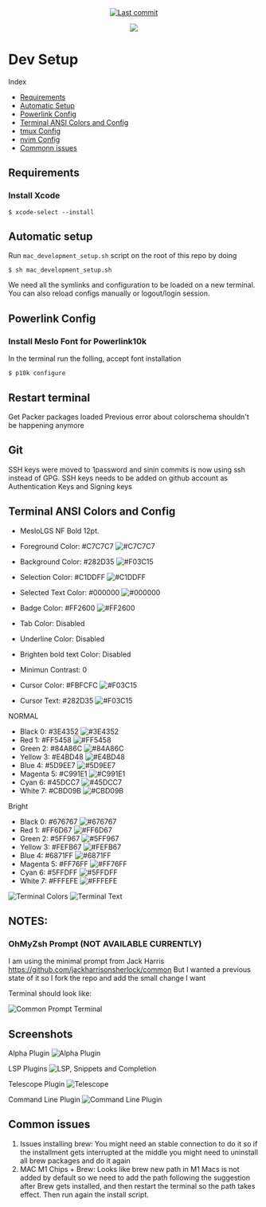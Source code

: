 <div align="center">

<a href="">
  <img alt="Last commit" src="https://img.shields.io/github/last-commit/wchavarria03/dotfiles?logo=git&style=for-the-badge"/>
</a>

[![](https://img.shields.io/badge/Neovim-0.9+-blueviolet.svg?style=for-the-badge&logo=Neovim)](https://github.com/neovim/neovim)

</div>

# Dev Setup

Index
- [Requirements](https://github.com/wchavarria03/dotfiles#Requirements)
- [Automatic Setup](https://github.com/wchavarria03/dotfiles#Automatic-setup)
- [Powerlink Config](https://github.com/wchavarria03/dotfiles#Powerlink-Config)
- [Terminal ANSI Colors and Config](https://github.com/wchavarria03/dotfiles#Terminal-ANSI-Colors-and-Config)
- [tmux Config](https://github.com/wchavarria03/dotfiles#Notes)
- [nvim Config](https://github.com/wchavarria03/dotfiles#Screenshots)
- [Commonn issues](https://github.com/wchavarria03/dotfiles#Common-issues)

## Requirements

### Install Xcode
```
$ xcode-select --install
```

## Automatic setup
Run `mac_development_setup.sh` script on the root of this repo by doing
```
$ sh mac_development_setup.sh
````
We need all the symlinks and configuration to be loaded on a new terminal.
You can also reload configs manually or logout/login session.

## Powerlink Config
### Install Meslo Font for Powerlink10k
In the terminal run the folling, accept font installation
```
$ p10k configure
```

## Restart terminal
Get Packer packages loaded
Previous error about colorschema shouldn't be happening anymore

## Git
SSH keys were moved to 1password and sinin commits is now using ssh instead of GPG.
SSH keys needs to be added on github account as Authentication Keys and Signing keys

## Terminal ANSI Colors and Config
- MesloLGS NF Bold 12pt.
- Foreground Color: #C7C7C7 ![#C7C7C7](https://placehold.it/15/C7C7C7/000000?text=+)
- Background Color: #282D35 ![#F03C15](https://placehold.it/15/282D35/000000?text=+)
- Selection Color: #C1DDFF ![#C1DDFF](https://placehold.it/15/C1DDFF/000000?text=+)
- Selected Text Color: #000000 ![#000000](https://placehold.it/15/000000/000000?text=+)
- Badge Color: #FF2600 ![#FF2600](https://placehold.it/15/FF2600/000000?text=+)
- Tab Color: Disabled
- Underline Color: Disabled
- Brighten bold text Color: Disabled
- Minimun Contrast: 0

- Cursor Color: #FBFCFC ![#F03C15](https://placehold.it/15/FBFCFC/000000?text=+)
- Cursor Text: #282D35 ![#F03C15](https://placehold.it/15/282D35/000000?text=+)

NORMAL
- Black 0: #3E4352 ![#3E4352](https://placehold.it/15/3E4352/000000?text=+)
- Red 1: #FF5458 ![#FF5458](https://placehold.it/15/FF5458/000000?text=+)
- Green 2: #84A86C ![#84A86C](https://placehold.it/15/84A86C/000000?text=+)
- Yellow 3: #E4BD48 ![#E4BD48](https://placehold.it/15/E4BD48/000000?text=+)
- Blue 4: #5D9EE7 ![#5D9EE7](https://placehold.it/15/5D9EE7/000000?text=+)
- Magenta 5: #C991E1 ![#C991E1](https://placehold.it/15/C991E1/000000?text=+)
- Cyan 6: #45DCC7 ![#45DCC7](https://placehold.it/15/45DCC7/000000?text=+)
- White 7: #CBD09B ![#CBD09B](https://placehold.it/15/CBD09B/000000?text=+)

Bright
- Black 0: #676767 ![#676767](https://placehold.it/15/676767/000000?text=+)
- Red 1: #FF6D67 ![#FF6D67](https://placehold.it/15/FF6D67/000000?text=+)
- Green 2: #5FF967 ![#5FF967](https://placehold.it/15/5FF967/000000?text=+)
- Yellow 3: #FEFB67 ![#FEFB67](https://placehold.it/15/FEFB67/000000?text=+)
- Blue 4: #6871FF ![#6871FF](https://placehold.it/15/6871FF/000000?text=+)
- Magenta 5: #FF76FF ![#FF76FF](https://placehold.it/15/FF76FF/000000?text=+)
- Cyan 6: #5FFDFF ![#5FFDFF](https://placehold.it/15/5FFDFF/000000?text=+)
- White 7: #FFFEFE ![#FFFEFE](https://placehold.it/15/FFFEFE/000000?text=+)

![Terminal Colors](https://github.com/wchavarria03/dotfiles/blob/master/images/config-colors.png)
![Terminal Text](https://github.com/wchavarria03/dotfiles/blob/master/images/config-text.png)


## NOTES:
### OhMyZsh Prompt (NOT AVAILABLE CURRENTLY)
I am using the minimal prompt from Jack Harris https://github.com/jackharrisonsherlock/common
But I wanted a previous state of it so I fork the repo and add the small change I want

Terminal should look like:

![Common Prompt Terminal](https://github.com/wchavarria03/dotfiles/blob/master/images/CommonPrompt.png)

## Screenshots
Alpha Plugin
![Alpha Plugin](https://github.com/wchavarria03/dotfiles/blob/master/images/plugin-alpha.png)

LSP Plugins
![LSP, Snippets and Completion](https://github.com/wchavarria03/dotfiles/blob/master/images/plugins-lsp.png)


Telescope Plugin
![Telescope](https://github.com/wchavarria03/dotfiles/blob/master/images/plugin-telescope.png)

Command Line Plugin
![Command Line Plugin](https://github.com/wchavarria03/dotfiles/blob/master/images/plugin-noise.png)

## Common issues
1. Issues installing brew: You might need an stable connection to do it so if the installment gets interrupted at the middle you might need to uninstall all brew packages and do it again
2. MAC M1 Chips + Brew: Looks like brew new path in M1 Macs is not added by default so we need to add the path following the suggestion after Brew gets installed, and then restart the terminal so the path takes effect. Then run again the install script.
